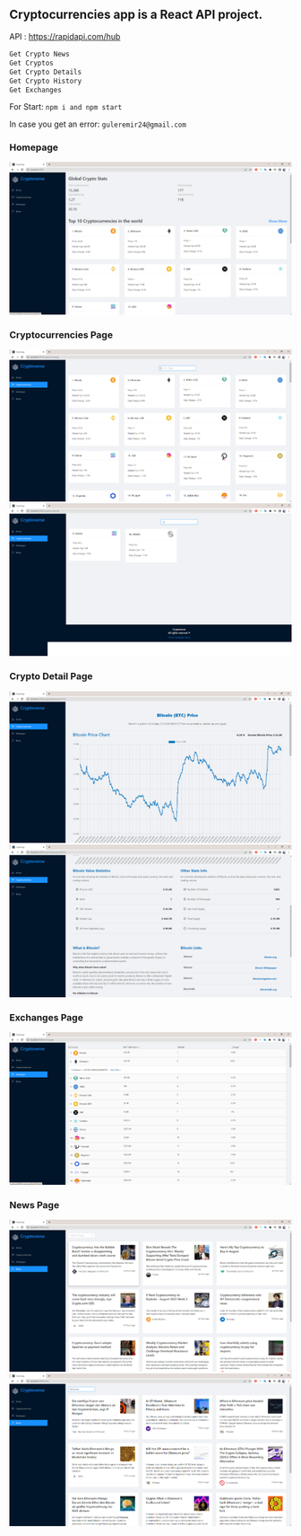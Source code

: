 ## Cryptocurrencies app is a React API project. 

API : https://rapidapi.com/hub
```
Get Crypto News
Get Cryptos
Get Crypto Details
Get Crypto History 
Get Exchanges
```

For Start: ``` npm i and npm start ```

In case you get an error: ``` guleremir24@gmail.com ```

### Homepage
![1](https://github.com/guleremir/CryptoApp/blob/main/img/2.png)

### Cryptocurrencies Page
![1](https://github.com/guleremir/CryptoApp/blob/main/img/4.png)
![1](https://github.com/guleremir/CryptoApp/blob/main/img/3.png)

### Crypto Detail Page
![1](https://github.com/guleremir/CryptoApp/blob/main/img/5.png)
![1](https://github.com/guleremir/CryptoApp/blob/main/img/6.png)

### Exchanges Page
![1](https://github.com/guleremir/CryptoApp/blob/main/img/7.png)


### News Page
![1](https://github.com/guleremir/CryptoApp/blob/main/img/8.png)
![1](https://github.com/guleremir/CryptoApp/blob/main/img/1.png)



